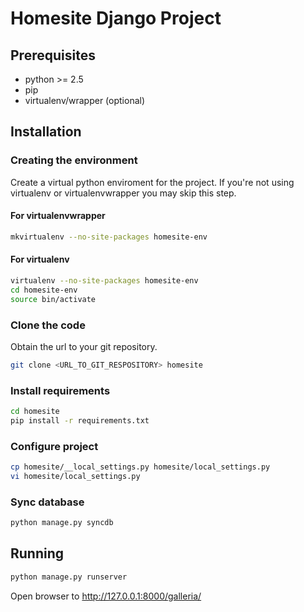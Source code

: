 # Homesite Django Project #
## Prerequisites ##

- python >= 2.5
- pip
- virtualenv/wrapper (optional)

## Installation ##
### Creating the environment ###
Create a virtual python enviroment for the project.
If you're not using virtualenv or virtualenvwrapper you may skip this step.

#### For virtualenvwrapper ####
```bash
mkvirtualenv --no-site-packages homesite-env
```

#### For virtualenv ####
```bash
virtualenv --no-site-packages homesite-env
cd homesite-env
source bin/activate
```

### Clone the code ###
Obtain the url to your git repository.

```bash
git clone <URL_TO_GIT_RESPOSITORY> homesite
```

### Install requirements ###
```bash
cd homesite
pip install -r requirements.txt
```

### Configure project ###
```bash
cp homesite/__local_settings.py homesite/local_settings.py
vi homesite/local_settings.py
```

### Sync database ###
```bash
python manage.py syncdb
```

## Running ##
```bash
python manage.py runserver
```

Open browser to http://127.0.0.1:8000/galleria/

